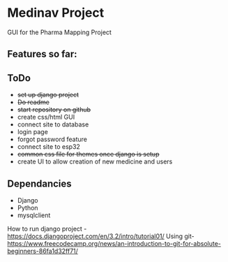 # Medinav Project

GUI for the Pharma Mapping Project

## Features so far:


## ToDo
- ~~set up django project~~
- ~~Do readme~~
- ~~start repository on github~~
- create css/html GUI
- connect site to database
- login page
- forgot password feature
- connect site to esp32
- ~~common css file for themes once django is setup~~
- create UI to allow creation of new medicine and users

## Dependancies
 - Django
 - Python
 - mysqlclient
 


How to run django project - https://docs.djangoproject.com/en/3.2/intro/tutorial01/
Using git- https://www.freecodecamp.org/news/an-introduction-to-git-for-absolute-beginners-86fa1d32ff71/
